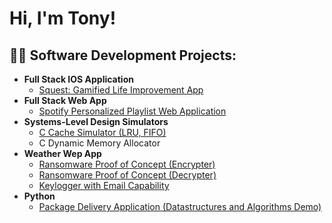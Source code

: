 <h1>Hi, I'm Tony! <br/>

<h2>👨‍💻 Software Development Projects:</h2>

- <b>Full Stack IOS Application</b>
  - [Squest: Gamified Life Improvement App](https://github.com/tchenusc/Squest)
- <b>Full Stack Web App</b>
  - [Spotify Personalized Playlist Web Application](https://github.com/tchenusc/myanimelistToPlaylist/tree/main)
- <b>Systems-Level Design Simulators</b>
  - [C Cache Simulator (LRU, FIFO)](https://github.com/tchenusc/cache_simulator)
  - C Dynamic Memory Allocator
- <b>Weather Wep App</b>
  - [Ransomware Proof of Concept (Encrypter)](https://github.com/joshmadakor1/EncrypterPOC)
  - [Ransomware Proof of Concept (Decrypter)](https://github.com/joshmadakor1/DecrypterPOC)
  - [Keylogger with Email Capability](https://github.com/joshmadakor1/Key-Logger-With-Email)
- <b>Python</b>
  - [Package Delivery Application (Datastructures and Algorithms Demo)](https://github.com/joshmadakor1/Package-Delivery-Pathfinding-Algorithm)
